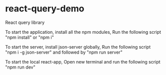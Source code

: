 # react-query-demo
React query library


To start the application, install all the npm modules, Run the following script
"npm install" or "npm i"

To start the server, install json-server globally, Run the following script
"npm i -g json-server" and followed by "npm run server"

To start the local react-app, Open new terminal and run the following script
"npm run dev"
